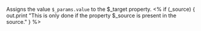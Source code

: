 Assigns the value `$_params.value` to the $_target property.
<% if (_source) {
  out.print "This is only done if the property $_source is present in the source."
} %>
